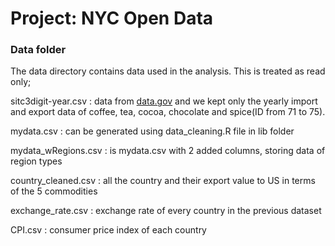# Project: NYC Open Data
### Data folder

The data directory contains data used in the analysis. This is treated as read only; 

sitc3digit-year.csv : data from [data.gov](http://www.census.gov/foreign-trade/statistics/country/sitc/index.html) and we kept only the yearly import and export data of coffee, tea, cocoa, chocolate and spice(ID from 71 to 75).  

mydata.csv : can be generated using data_cleaning.R file in lib folder 

mydata_wRegions.csv : is mydata.csv with 2 added columns, storing data of region types

country_cleaned.csv : all the country and their export value to US in terms of the 5 commodities

exchange_rate.csv : exchange rate of every country in the previous dataset  

CPI.csv : consumer price index of each country




